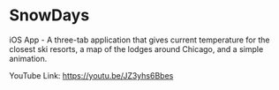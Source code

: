 # SnowDays
iOS App - A three-tab application that gives current temperature for the closest ski resorts, a map of the lodges around Chicago, and a simple animation.

YouTube Link: https://youtu.be/JZ3yhs6Bbes    
